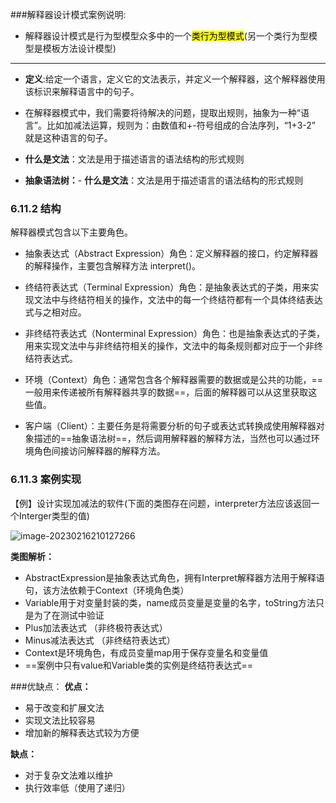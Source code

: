 ###解释器设计模式案例说明:
- 解释器设计模式是行为型模型众多中的一个<mark>类行为型模式</mark>(另一个类行为型模型是模板方法设计模型)
- ---
- **定义**:给定一个语言，定义它的文法表示，并定义一个解释器，这个解释器使用该标识来解释语言中的句子。



- 在解释器模式中，我们需要将待解决的问题，提取出规则，抽象为一种“语言”。比如加减法运算，规则为：由数值和+-符号组成的合法序列，“1+3-2” 就是这种语言的句子。


- **什么是文法**：文法是用于描述语言的语法结构的形式规则


- **抽象语法树：**- **什么是文法**：文法是用于描述语言的语法结构的形式规则


### 6.11.2 结构

解释器模式包含以下主要角色。

* 抽象表达式（Abstract Expression）角色：定义解释器的接口，约定解释器的解释操作，主要包含解释方法 interpret()。

* 终结符表达式（Terminal  Expression）角色：是抽象表达式的子类，用来实现文法中与终结符相关的操作，文法中的每一个终结符都有一个具体终结表达式与之相对应。
* 非终结符表达式（Nonterminal Expression）角色：也是抽象表达式的子类，用来实现文法中与非终结符相关的操作，文法中的每条规则都对应于一个非终结符表达式。
* 环境（Context）角色：通常包含各个解释器需要的数据或是公共的功能，==一般用来传递被所有解释器共享的数据==，后面的解释器可以从这里获取这些值。
* 客户端（Client）：主要任务是将需要分析的句子或表达式转换成使用解释器对象描述的==抽象语法树==，然后调用解释器的解释方法，当然也可以通过环境角色间接访问解释器的解释方法。



### 6.11.3 案例实现

【例】设计实现加减法的软件(下面的类图存在问题，interpreter方法应该返回一个Interger类型的值)

![image-20230216210127266](https://cdn.staticaly.com/gh/GhostQinMo/ImageBed@master/DesignModeAll/image-20230216210127266.png)

**类图解析：**

- AbstractExpression是抽象表达式角色，拥有Interpret解释器方法用于解释语句，该方法依赖于Context（环境角色类）
- Variable用于对变量封装的类，name成员变量是变量的名字，toString方法只是为了在测试中验证
- Plus加法表达式     （非终极符表达式）
- Minus减法表达式    （非终结符表达式）
- Context是环境角色，有成员变量map用于保存变量名和变量值
- ==案例中只有value和Variable类的实例是终结符表达式==


###优缺点：
**优点：**
- 易于改变和扩展文法
- 实现文法比较容易
- 增加新的解释表达式较为方便

**缺点：**
- 对于复杂文法难以维护
- 执行效率低（使用了递归）